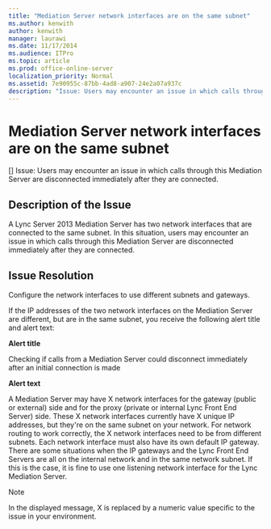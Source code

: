 ```yaml
---
title: "Mediation Server network interfaces are on the same subnet"
ms.author: kenwith
author: kenwith
manager: laurawi
ms.date: 11/17/2014
ms.audience: ITPro
ms.topic: article
ms.prod: office-online-server
localization_priority: Normal
ms.assetid: 7e90955c-87bb-4ad8-a907-24e2a07a937c
description: "Issue: Users may encounter an issue in which calls through this Mediation Server are disconnected immediately after they are connected."
---
```


# Mediation Server network interfaces are on the same subnet
[]
Issue: Users may encounter an issue in which calls through this Mediation Server are disconnected immediately after they are connected.
  
## Description of the Issue

A Lync Server 2013 Mediation Server has two network interfaces that are connected to the same subnet. In this situation, users may encounter an issue in which calls through this Mediation Server are disconnected immediately after they are connected.
  
## Issue Resolution

Configure the network interfaces to use different subnets and gateways.
  
If the IP addresses of the two network interfaces on the Mediation Server are different, but are in the same subnet, you receive the following alert title and alert text:
  
 **Alert title**
  
Checking if calls from a Mediation Server could disconnect immediately after an initial connection is made
  
 **Alert text**
  
A Mediation Server may have X network interfaces for the gateway (public or external) side and for the proxy (private or internal Lync Front End Server) side. These X network interfaces currently have X unique IP addresses, but they're on the same subnet on your network. For network routing to work correctly, the X network interfaces need to be from different subnets. Each network interface must also have its own default IP gateway. There are some situations when the IP gateways and the Lync Front End Servers are all on the internal network and in the same network subnet. If this is the case, it is fine to use one listening network interface for the Lync Mediation Server.
  
> [!NOTE]
> In the displayed message, X is replaced by a numeric value specific to the issue in your environment. 
  

